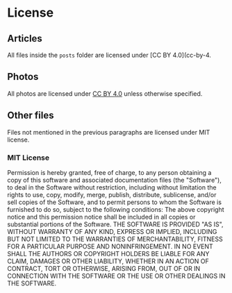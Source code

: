 # License

## Articles

All files inside the `posts` folder  are licensed under [CC BY 4.0](cc-by-4.

## Photos

All photos are licensed under [CC BY 4.0](cc-by-4) 
unless otherwise specified.

## Other files

Files not mentioned in the previous paragraphs are licensed under MIT license.

### MIT License

Permission is hereby granted, free of charge, to any person obtaining
a copy of this software and associated documentation files (the
"Software"), to deal in the Software without restriction, including
without limitation the rights to use, copy, modify, merge, publish,
distribute, sublicense, and/or sell copies of the Software, and to
permit persons to whom the Software is furnished to do so, subject to
the following conditions:
The above copyright notice and this permission notice shall be
included in all copies or substantial portions of the Software.
THE SOFTWARE IS PROVIDED "AS IS", WITHOUT WARRANTY OF ANY KIND,
EXPRESS OR IMPLIED, INCLUDING BUT NOT LIMITED TO THE WARRANTIES OF
MERCHANTABILITY, FITNESS FOR A PARTICULAR PURPOSE AND
NONINFRINGEMENT. IN NO EVENT SHALL THE AUTHORS OR COPYRIGHT HOLDERS BE
LIABLE FOR ANY CLAIM, DAMAGES OR OTHER LIABILITY, WHETHER IN AN ACTION
OF CONTRACT, TORT OR OTHERWISE, ARISING FROM, OUT OF OR IN CONNECTION
WITH THE SOFTWARE OR THE USE OR OTHER DEALINGS IN THE SOFTWARE.

[cc-by-4]: https://creativecommons.org/licenses/by/4.0/
